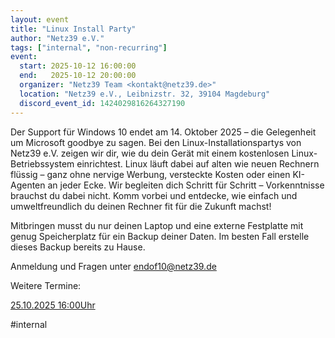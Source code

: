 ```yaml
---
layout: event
title: "Linux Install Party"
author: "Netz39 e.V."
tags: ["internal", "non-recurring"]
event:
  start: 2025-10-12 16:00:00 
  end:   2025-10-12 20:00:00 
  organizer: "Netz39 Team <kontakt@netz39.de>" 
  location: "Netz39 e.V., Leibnizstr. 32, 39104 Magdeburg"
  discord_event_id: 1424029816264327190
---
```

Der Support für Windows 10 endet am 14. Oktober 2025 – die Gelegenheit um Microsoft goodbye zu sagen. Bei den Linux-Installationspartys von Netz39 e.V. zeigen wir dir, wie du dein Gerät mit einem kostenlosen Linux-Betriebssystem einrichtest. Linux läuft dabei auf alten wie neuen Rechnern flüssig – ganz ohne nervige Werbung, versteckte Kosten oder einen KI-Agenten an jeder Ecke. Wir begleiten dich Schritt für Schritt – Vorkenntnisse brauchst du dabei nicht. Komm vorbei und entdecke, wie einfach und umweltfreundlich du deinen Rechner fit für die Zukunft machst!

Mitbringen musst du nur deinen Laptop und eine externe Festplatte mit genug Speicherplatz für ein Backup deiner Daten. Im besten Fall erstelle dieses Backup bereits zu Hause.

Anmeldung und Fragen unter endof10@netz39.de

Weitere Termine: 

[25.10.2025 16:00Uhr](https://www.netz39.de/events/2025/discord-event-1415407086317342792 )

#internal
<!-- event imported from discord manual changes may be overwritten -->